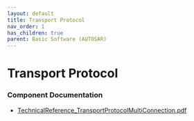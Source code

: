 ```yaml
---
layout: default
title: Transport Protocol
nav_order: 1
has_children: true
parent: Basic Software (AUTOSAR)
---
```

# Transport Protocol
### Component Documentation

- [TechnicalReference_TransportProtocolMultiConnection.pdf](doc/TechnicalReference_TransportProtocolMultiConnection.pdf)

